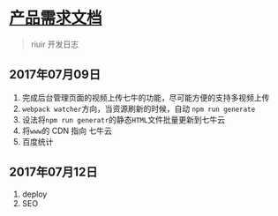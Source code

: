 # [产品需求文档](/)

> riuir 开发日志

## 2017年07月09日

1. 完成后台管理页面的视频上传七牛的功能，尽可能方便的支持多视频上传
2. `webpack watcher`方向，当资源刷新的时候，自动 `npm run generate`
3. 设法将`npm run generatr`的静态`HTML`文件批量更新到七牛云
4. 将`www`的 CDN 指向 七牛云
5. 百度统计

## 2017年07月12日

1. deploy
2. SEO